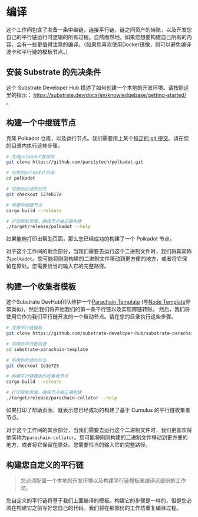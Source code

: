 # 编译

这个工作间包含了准备一条中继链，连接平行链，链之间资产的转账，以及开发您自己的平行链运行时逻辑的所有过程。自然而然地，如果您想要构建自己所有的内容，会有一些更值得注意的编译。（如果您喜欢使用Docker镜像，则可以避免编译波卡和平行链的模板节点。）

<!--
## 缩短工作间
如果您打算要给这个现场工作间使用这份材料，您应该通过削减最后的步骤去缩短它。如果您的工作间不包括编写您自己的平行链，您可以通过使用提供的docker镜像去跳过所有的编译。

如果您喜欢关注您工作间上的主要开发，您也可以跳过初始的中继链配置，通过执行那些您为工作间准备的步骤或者使用公共的rococo测试网。有关创建基于云的中继链的说明可以看[Setting Up The Bootnode](../SettingUpTheBootnode.md)
-->

## 安装 Substrate 的先决条件

<!--
> 如果您不想开发您自己的运行时逻辑，以及更喜欢用docker而不是本地构建的二进制文件，
> 那么您可以跳过此步骤。
-->

这个 Substrate Developer Hub 描述了如何创建一个本地的开发环境。请按照这里的指示： https://substrate.dev/docs/en/knowledgebase/getting-started/ 。

## 构建一个中继链节点

<!--
> 如果您喜欢用docker来运行节点，可以跳过此步骤。
-->

克隆 Polkadot 仓库，以及运行节点。我们需要用上某个[特定的 git 提交](zh-cn/#软件版本)。请在您的目录内执行这些步骤。


```bash
# 克隆polkadot数据库
git clone https://github.com/paritytech/polkadot.git

# 切换到polkadot目录
cd polkadot

# 切换到合适的分支
git checkout 127eb17a

# 构建中继链节点
cargo build --release

# 打印帮助页面，确保节点被正确构建
./target/release/polkadot --help
```

如果能夠打印出帮助页面，那么您已经成功的构建了一个 Polkadot 节点。

对于这个工作间的剩余部分，当我们需要去运行这个二进制文件时，我们将其简称为`polkadot`。您可能将刚刚构建的二进制文件移动到更方便的地方，或者将它保留在原处。您需要恰当的输入它的完整路径。

## 构建一个收集者模板

<!--
> 如果您喜欢用docker来运行节点，可以跳过此步骤。
-->

这个Substrate DevHub团队维护一个[Parachain Template](https://github.com/substrate-developer-hub/substrate-parachain-template) (与[Node Template](https://github.com/substrate-developer-hub/substrate-node-template)非常类似)，然后我们将开始我们的第一条平行链以及实现跨链转账。
然后，我们将使用它作为我们平行链开发的一个启动节点。请在您的目录执行这些步骤。

```bash
# 克隆平行链模板
git clone https://github.com/substrate-developer-hub/substrate-parachain-template

# 切换到平行链目录
cd substrate-parachain-template

# 切换到合适的分支
git checkout 1e1e725

# 构建平行链模板的收集者节点
cargo build --release

# 打印帮助页面，确保节点被正确构建
./target/release/parachain-collator --help
```

如果打印了帮助页面，就表示您已经成功的构建了基于 Cumulus 的平行链收集者节点。

对于这个工作间的其余部分，当我们需要去运行这个二进制文件时，我们更喜欢将他简称为`parachain-collator`。您可能将刚刚构建的二进制文件移动到更方便的地方，或者将它保留在原处。您需要恰当的输入它的完整路径。


## 构建您自定义的平行链

> 您必须配置一个本地的开发环境以及构建平行链模板来编译这部份的工作坊。

您自定义的平行链将基于我们上面编译的模板。构建它的步骤是一样的，但是您必须在构建它之前写好您自己的代码。我们将在那部份的工作坊重复编驿过程。

<!-- ## 使用Docker镜像

> 如果您已经构建了本地的节点，则可以跳过此步骤

这个工作间可用的两个docker镜像运行的二进制文件，与我们在上一部分中描述的构建过程完成相同。


- `joshyorndorff/cumulus-workshop-polkadot` 是中继链节点。
- `joshyorndorff/cumulus-workshop-parachain-collator` 是平行链收集者节点。

因为这些容器需要相互通信，您将需要去解决网络。[Docker中的联网](https://docs.docker.com/network/)超出了这个教程的范围，并且有许多有效的选项。我将在这里简要的描述一个简单的选项，它将帮助许多初学者快速的起步和奔跑。


"Host Networking"是最简单的技术，而且允许命令看起来更类似于在这个工作间中给出的命令。它告诉docker在不隔离容器的情况下去运行节点；就像您运行在本地的二进制文件一样。


```bash
# 取代运行
polkadot --my-args

# 您应该运行
docker run --network host joshyorndorff/cumulus-workshop-polkadot --my-args
```

```bash
# 取代运行
parachain-collator --para-args -- --relay-args

# 您应该运行
docker run --network host joshyorndorff/cumulus-workshop-parachain-collator --para-args -- --relay-args
```

通过这个工作间，当我们需要去构建节点时，我们将它们被称之为`polkadot`和`parachain-collator`。您只需要将这些命令转换为合适的docker命令。

-->
